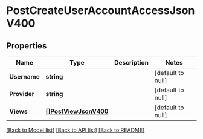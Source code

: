 # PostCreateUserAccountAccessJsonV400

## Properties
Name | Type | Description | Notes
------------ | ------------- | ------------- | -------------
**Username** | **string** |  | [default to null]
**Provider** | **string** |  | [default to null]
**Views** | [**[]PostViewJsonV400**](PostViewJsonV400.md) |  | [default to null]

[[Back to Model list]](../README.md#documentation-for-models) [[Back to API list]](../README.md#documentation-for-api-endpoints) [[Back to README]](../README.md)


